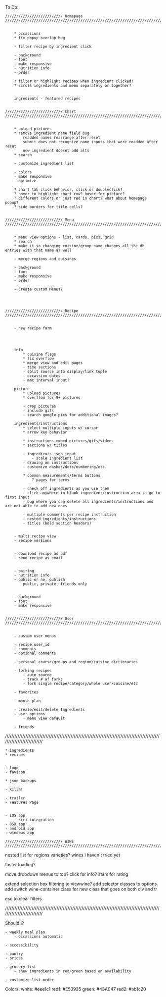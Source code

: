 To Do:

    ////////////////////////// Homepage ///////////////////////////////////////////////////////////////////////////////////////


        * occassions
        * fix popup overlap bug

        - filter recipe by ingredient click

        - background
        - font
        - make responsive
        - nutrition info
        - order

        ? filter or highlight recipes when ingredient clicked?
        ? scroll ingredients and menu separately or together?
        
        
        ingredients - featured recipes


    ////////////////////////// Chart ///////////////////////////////////////////////////////////////////////////////////////


        * upload pictures
        * remove ingredient name field bug
            readded names rearrange after reset
            submit does not recognize name inputs that were readded after reset
            new ingredient doesnt add alts
        * search

        - customize ingredient list

        - colors
        - make responsive
        - optimize

        ? chart tab click behavior, click or doubleclick?
        ? hover to highlight chart row? hover for picture?
        ? different colors or just red in chart? what about homepage popup?
        ? side borders for title cells?


    ////////////////////////// Menu ///////////////////////////////////////////////////////////////////////////////////////


        * menu view options - list, cards, pics, grid
        * search
        * make it so changing cuisine/group name changes all the db entries with that name as well

        - merge regions and cuisines

        - background
        - font
        - make responsive
        - order

        - Create custom Menus?




    ////////////////////////// Recipe ///////////////////////////////////////////////////////////////////////////////////////


        - new recipe form
        



        info
            * cuisine flags
            * fix overflow
            * merge view and edit pages
            - time sections
            - split source into display/link tuple
            - occassion dates
            - max interval input?

        picture
            * upload pictures
            * overflow for 9+ pictures

            - crop pictures
            - include gifs
            - search google pics for additional images?

        ingredients/instructions
            * select multiple inputs w/ cursor
            * arrow key behavior

            * instructions embed pictures/gifs/videos
            * sections w/ titles

            - ingredients json input
                - scale ingredient list
            - drawing on instructions
            - customize dashes/dots/numbering/etc.

            ? common measurements/terms buttons
                ? pages for terms

            - check off ingredients as you use them
            - click anywhere in blank ingredient/instruction area to go to first input
            - bug where you can delete all ingredients/instructions and are not able to add new ones

            - multiple comments per recipe instruction
            - nested ingredients/instructions
            - titles (bold section headers)


        - multi recipe view
        - recipe versions


        - download recipe as pdf
        - send recipe as email


        - pairing
        - nutrition info
        - public or no, publish
            public, private, friends only


        - background
        - font
        - make responsive


    ////////////////////////// User ///////////////////////////////////////////////////////////////////////////////////////


        - custom user menus

        - recipe.user_id
        - comments
        - optional comments

        - personal course/groups and region/cuisine dictionaries

        - forking recipes
            - auto source
            - track # of forks
            - fork single recipe/category/whole user/cuisine/etc

        - favorites

        - month plan

        - create/edit/delete Ingredients
        - user options
            - menu view default

        - friends

///////////////////////////////////////////////////////////////////////////////////////////////////////////////////////////


    * ingredients
    * recipes


    - logo
    - favicon

    * json backups

    - Killa!

    - trailer
    - Features Page


    - iOS app
        - siri integration
    - OSX app
    - android app
    - windows app

    ////////////////////////// WINE ///////////////////////////////////////////////////////////////////////////////////////


nested list for regions
    varieties?
wines I haven't tried yet

faster loading?

move dropdown menus to top?
click for info?
stars for rating

extend selection box filtering to viewwine?
    add selector classes to options
    add switch wine-container class for new class that goes on both div and tr

esc to clear filters







///////////////////////////////////////////////////////////////////////////////////////////////////////////////////////////




Should I?

    - weekly meal plan
        - occassions automatic

    - accessibility

    - pantry
    - prices

    - grocery list
        - show ingredients in red/green based on availability

    - customize list order






Colors:
    white: #eee1c1
    red1: #E53935
    green: #43A047
    red2: #ab1c20





